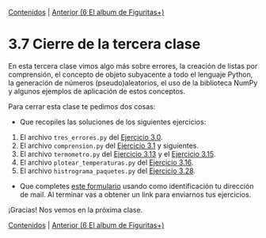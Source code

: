 [Contenidos](../Contenidos.md) \| [Anterior (6 El album de Figuritas+)](06_Figuritas.md)

# 3.7 Cierre de la tercera clase

En esta tercera clase vimos algo más sobre errores, la creación de listas por comprensión, el concepto de objeto subyacente a todo el lenguaje Python, la generación de números (pseudo)aleatorios, el uso de la biblioteca NumPy y algunos ejemplos de aplicación de estos conceptos.

Para cerrar esta clase te pedimos dos cosas:
* Que recopiles las soluciones de los siguientes ejercicios:
 1. El archivo `tres_errores.py` del [Ejercicio 3.0](../03_Mas_Python/01_Errores3.md#ejercicio-tres-tipos-de-errores).
 2. El archivo `comprension.py` del [Ejercicio 3.1](../03_Mas_Python/02_List_comprehension.md#ejercicio-31-comprensión-de-listas) y siguientes.
 3. El archivo `termometro.py` del [Ejercicio 3.13](../03_Mas_Python/04_Random.md#ejercicio-313-gaussiana) y el [Ejercicio 3.15](../03_Mas_Python/05_NumPy_Arrays.md#ejercicio-315-guardar-temperaturas).
 4. El archivo `plotear_temperaturas.py` del [Ejercicio 3.16](../03_Mas_Python/05_NumPy_Arrays.md#ejercicio-316-empezando-a-plotear).
 5. El archivo `histrograma_paquetes.py` del [Ejercicio 3.28](../03_Mas_Python/06_Figuritas.md#ejercicio-328-plotear-el-histograma).
* Que completes [este formulario](https://docs.google.com/forms/d/1t_rhPa-VFILPWzXLBttyfN-a4fZSiAwa_k8pU0FVEF4) usando como identificación tu dirección de mail.  Al terminar vas a obtener un link para enviarnos tus ejercicios.

¡Gracias! Nos vemos en la próxima clase.

[Contenidos](../Contenidos.md) \| [Anterior (6 El album de Figuritas+)](06_Figuritas.md)

